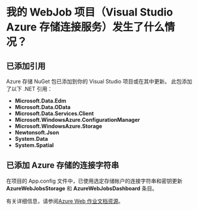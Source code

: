 <properties
    pageTitle="我的 WebJob 项目（Visual Studio Azure 存储空间连接服务）发生了什么情况？| Azure"
    description="介绍使用 Visual Studio 连接服务连接到存储帐户后 Azure WebJob 项目中会发生什么情况"
    services="storage"
    documentationcenter=""
    author="TomArcher"
    manager="douge"
    editor="" />
<tags
    ms.assetid="36ae7ff7-c22c-47eb-b220-049d61618c74"
    ms.service="storage"
    ms.workload="web"
    ms.tgt_pltfrm="vs-what-happened"
    ms.devlang="na"
    ms.topic="article"
    ms.date="12/02/2016"
    wacn.date="01/06/2017"
    ms.author="tarcher" />  


# 我的 WebJob 项目（Visual Studio Azure 存储连接服务）发生了什么情况？

## 已添加引用

Azure 存储 NuGet 包已添加到你的 Visual Studio 项目或在其中更新。
此包添加了以下 .NET 引用：

- **Microsoft.Data.Edm**
- **Microsoft.Data.OData**
- **Microsoft.Data.Services.Client**
- **Microsoft.WindowsAzure.ConfigurationManager**
- **Microsoft.WindowsAzure.Storage**
- **Newtonsoft.Json**
- **System.Data**
- **System.Spatial**

## 已添加 Azure 存储的连接字符串
在项目的 App.config 文件中，已使用选定存储帐户的连接字符串和密钥更新 **AzureWebJobsStorage** 和 **AzureWebJobsDashboard** 条目。

有关详细信息，请参阅[Azure Web 作业文档资源](/documentation/articles/websites-webjobs-resources/)。

<!---HONumber=Mooncake_0103_2017-->